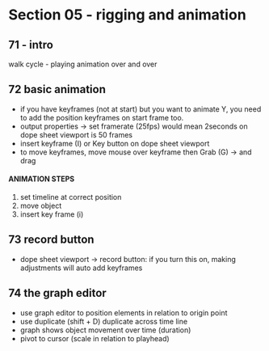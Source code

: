 # Section 05 - rigging and animation

## 71 - intro
walk cycle - playing animation over and over

## 72 basic animation
- if you have keyframes (not at start) but you want to animate Y, you need to add the position keyframes on start frame too.
- output properties -> set framerate (25fps) would mean 2seconds on dope sheet viewport is 50 frames
- insert keyframe (I) or Key button on dope sheet viewport
- to move keyframes, move mouse over keyframe then Grab (G) -> and drag 

#### ANIMATION STEPS 
1. set timeline at correct position
2. move object
3. insert key frame (i)

## 73 record button
- dope sheet viewport -> record button: if you turn this on, making adjustments will auto add keyframes

## 74 the graph editor
- use graph editor to position elements in relation to origin point
- use duplicate (shift + D) duplicate across time line  
- graph shows object movement over time (duration) 
- pivot to cursor (scale in relation to playhead)